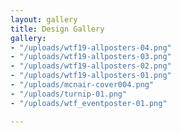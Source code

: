 ```yaml
---
layout: gallery
title: Design Gallery
gallery:
- "/uploads/wtf19-allposters-04.png"
- "/uploads/wtf19-allposters-03.png"
- "/uploads/wtf19-allposters-02.png"
- "/uploads/wtf19-allposters-01.png"
- "/uploads/mcnair-cover004.png"
- "/uploads/turnip-01.png"
- "/uploads/wtf_eventposter-01.png"

---
```

